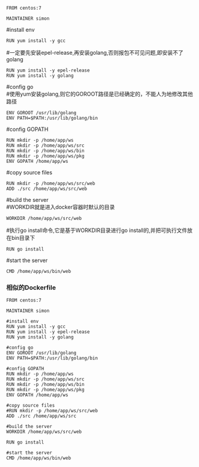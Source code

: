 ```
FROM centos:7

MAINTAINER simon
```
#install env
```
RUN yum install -y gcc
```
#一定要先安装epel-release,再安装golang,否则报包不可见问题,即安装不了golang
```
RUN yum install -y epel-release
RUN yum install -y golang
```
#config go<br>
#使用yum安装golang,则它的GOROOT路径是已经确定的，不能人为地修改其他路径
```
ENV GOROOT /usr/lib/golang
ENV PATH=$PATH:/usr/lib/golang/bin
```
#config GOPATH
```
RUN mkdir -p /home/app/ws
RUN mkdir -p /home/app/ws/src
RUN mkdir -p /home/app/ws/bin
RUN mkdir -p /home/app/ws/pkg
ENV GOPATH /home/app/ws
```
#copy source files
```
RUN mkdir -p /home/app/ws/src/web
ADD ./src /home/app/ws/src/web
```
#build the server<br>
#WORKDIR就是进入docker容器时默认的目录
```
WORKDIR /home/app/ws/src/web
```
#执行go install命令,它是基于WORKDIR目录进行go install的,并把可执行文件放在bin目录下
```
RUN go install
```

#start the server
```
CMD /home/app/ws/bin/web
```

### 相似的Dockerfile
```
FROM centos:7

MAINTAINER simon

#install env
RUN yum install -y gcc
RUN yum install -y epel-release
RUN yum install -y golang

#config go
ENV GOROOT /usr/lib/golang
ENV PATH=$PATH:/usr/lib/golang/bin

#config GOPATH
RUN mkdir -p /home/app/ws
RUN mkdir -p /home/app/ws/src
RUN mkdir -p /home/app/ws/bin
RUN mkdir -p /home/app/ws/pkg
ENV GOPATH /home/app/ws

#copy source files
#RUN mkdir -p /home/app/ws/src/web
ADD ./src /home/app/ws/src

#build the server
WORKDIR /home/app/ws/src/web

RUN go install

#start the server
CMD /home/app/ws/bin/web
```
